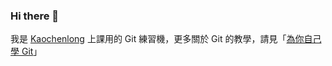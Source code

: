 ### Hi there 👋

我是 [Kaochenlong](https://github.com/kaochenlong) 上課用的 Git 練習機，更多關於 Git 的教學，請見「[為你自己學 Git](https://gitbook.tw/)」
